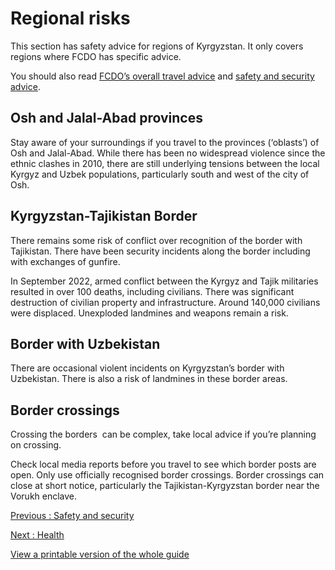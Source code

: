 # Regional risks

This section has safety advice for regions of Kyrgyzstan. It only covers regions where FCDO has specific advice.

You should also read [FCDO’s overall travel advice](/foreign-travel-advice/kyrgyzstan/warnings-and-insurance) and [safety and security advice](/foreign-travel-advice/kyrgyzstan/safety-and-security).

## Osh and Jalal-Abad provinces

Stay aware of your surroundings if you travel to the provinces (‘oblasts’) of Osh and Jalal-Abad. While there has been no widespread violence since the ethnic clashes in 2010, there are still underlying tensions between the local Kyrgyz and Uzbek populations, particularly south and west of the city of Osh.

## Kyrgyzstan-Tajikistan Border

There remains some risk of conflict over recognition of the border with Tajikistan. There have been security incidents along the border including with exchanges of gunfire.

In September 2022, armed conflict between the Kyrgyz and Tajik militaries resulted in over 100 deaths, including civilians. There was significant destruction of civilian property and infrastructure. Around 140,000 civilians were displaced. Unexploded landmines and weapons remain a risk.

## Border with Uzbekistan

There are occasional violent incidents on Kyrgyzstan’s border with Uzbekistan. There is also a risk of landmines in these border areas.

## Border crossings

Crossing the borders  can be complex, take local advice if you’re planning on crossing.

Check local media reports before you travel to see which border posts are open. Only use officially recognised border crossings. Border crossings can close at short notice, particularly the Tajikistan-Kyrgyzstan border near the Vorukh enclave.

[Previous
:
Safety and security](/foreign-travel-advice/kyrgyzstan/safety-and-security)

[Next
:
Health](/foreign-travel-advice/kyrgyzstan/health)

[View a printable version of the whole guide](/foreign-travel-advice/kyrgyzstan/print)